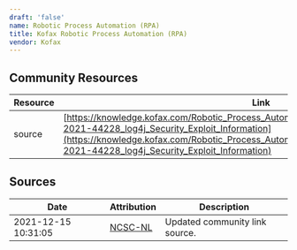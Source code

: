 ```yaml
---
draft: 'false'
name: Robotic Process Automation (RPA)
title: Kofax Robotic Process Automation (RPA)
vendor: Kofax
---
```



## Community Resources
| Resource | Link |
| --- | --- |
| source | [https://knowledge.kofax.com/Robotic_Process_Automation/Troubleshooting/Kofax_RPA_CVE-2021-44228_log4j_Security_Exploit_Information](https://knowledge.kofax.com/Robotic_Process_Automation/Troubleshooting/Kofax_RPA_CVE-2021-44228_log4j_Security_Exploit_Information) |


## Sources
| Date | Attribution | Description |
| --- | --- | --- |
| 2021-12-15 10:31:05 | [NCSC-NL](https://github.com/NCSC-NL/log4shell/blob/main/software/README.md) | Updated community link source.  |
